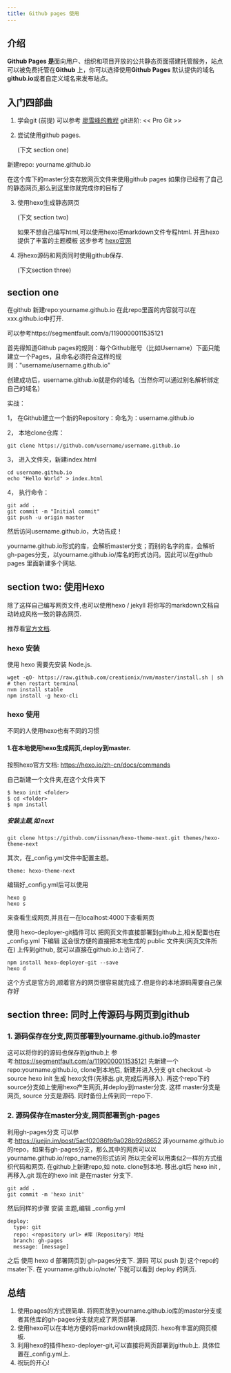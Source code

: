 ```yaml
---
title: Github pages 使用
---
```


## 介绍

**Github Pages 是**面向用户、组织和项目开放的公共静态页面搭建托管服务，站点可以被免费托管在**Github** 上，你可以选择使用**Github Pages** 默认提供的域名**github**.**io**或者自定义域名来发布站点。 

## 入门四部曲

1. 学会git (前提)
     可以参考 [廖雪峰的教程](https://www.liaoxuefeng.com/wiki/0013739516305929606dd18361248578c67b8067c8c017b000)
       git进阶: << Pro Git >>

2. 尝试使用github pages.   

     (下文 section one) 

  新建repo: yourname.github.io 

  在这个库下的master分支存放网页文件来使用github pages
  如果你已经有了自己的静态网页,那么到这里你就完成你的目标了

3. 使用hexo生成静态网页

     (下文 section two)

     如果不想自己编写html,可以使用hexo把markdown文件专程html. 并且hexo提供了丰富的主题模板
       这步参考 [hexo官网](https://hexo.io/zh-cn/index.html)

4. 将hexo源码和网页同时使用github保存.

     (下文section three)


## section one
在github 新建repo:yourname.github.io 在此repo里面的内容就可以在xxx.github.io中打开.

可以参考https://segmentfault.com/a/1190000011535121

首先得知道Github pages的规则：每个Github账号（比如Username）下面只能建立一个Pages，且命名必须符合这样的规则："username/username.github.io"

创建成功后，username.github.io就是你的域名（当然你可以通过别名解析绑定自己的域名）

实战：

1， 在Github建立一个新的Repository：命名为：username.github.io

2， 本地clone仓库：

```shell
git clone https://github.com/username/username.github.io
```

3， 进入文件夹，新建index.html

```shell
cd username.github.io 
echo "Hello World" > index.html
```

4， 执行命令：

```shell
git add .
git commit -m "Initial commit"
git push -u origin master
```

然后访问username.github.io，大功告成！

yourname.github.io形式的库，会解析master分支；而别的名字的库，会解析gh-pages分支，以yourname.github.io/库名的形式访问。因此可以在github pages 里面新建多个网站.  

## section two: 使用Hexo 

除了这样自己编写网页文件,也可以使用hexo / jekyll 将你写的markdown文档自动转成风格一致的静态网页.

推荐看[官方文档](https://hexo.io/zh-cn/docs/setup).

### hexo 安装

使用 hexo 需要先安装 Node.js.   

```shell
wget -qO- https://raw.github.com/creationix/nvm/master/install.sh | sh  
# then restart terminal 
nvm install stable
npm install -g hexo-cli 
```

### hexo 使用

不同的人使用hexo也有不同的习惯

#### 1.在本地使用hexo生成网页,deploy到master.
按照hexo官方文档: https://hexo.io/zh-cn/docs/commands

   自己新建一个文件夹,在这个文件夹下
```
$ hexo init <folder>
$ cd <folder>
$ npm install
```
##### 安装主题,如 next
```
git clone https://github.com/iissnan/hexo-theme-next.git themes/hexo-theme-next
```
其次，在_config.yml文件中配置主题。
```
theme: hexo-theme-next
```
编辑好_config.yml后可以使用 

```
hexo g
hexo s
```
来查看生成网页,并且在一在localhost:4000下查看网页

使用 hexo-deployer-git插件可以 把网页文件直接部署到github上,相关配置也在 _config.yml 下编辑
这会很方便的直接把本地生成的 public 文件夹(网页文件所在) 上传到github, 就可以直接在github.io上访问了.
```
npm install hexo-deployer-git --save
hexo d
```
这个方式是官方的,顺着官方的网页很容易就完成了.但是你的本地源码需要自己保存好

## section three: 同时上传源码与网页到github
### 1. 源码保存在分支,网页部署到yourname.github.io的master
这可以将你的的源码也保存到github上 参考:https://segmentfault.com/a/1190000011535121
先新建一个repo:yourname.github.io, clone到本地后, 新建并进入分支  git checkout -b source
hexo init 生成 hexo文件(先移出.git,完成后再移入).
再这个repo下的source分支如上使用hexo产生网页,并deploy到master分支. 
这样 master分支是网页, source 分支是源码. 同时备份上传到同一repo下.

### 2. 源码保存在master分支,网页部署到gh-pages
利用gh-pages分支   可以参考:https://juejin.im/post/5acf02086fb9a028b92d8652
非yourname.github.io的repo，如果有gh-pages分支，那么其中的网页可以以yourname.github.io/repo_name的形式访问
所以完全可以用类似2一样的方式组织代码和网页.
在github上新建repo,如 note.  clone到本地.
移出.git后 hexo init ,再移入.git
现在的hexo init 是在master 分支下. 
```
git add .
git commit -m 'hexo init'
```
然后同样的步骤 安装 主题,编辑 _config.yml
```
deploy:
  type: git
  repo: <repository url> #库（Repository）地址
  branch: gh-pages
  message: [message]
```
之后 使用 hexo d 部署网页到 gh-pages分支下.
源码 可以 push 到 这个repo的msater下.
在  yourname.github.io/note/ 下就可以看到 deploy 的网页.

## 总结
1. 使用pages的方式很简单. 将网页放到yourname.github.io库的master分支或者其他库的gh-pages分支就完成了网页部署.
2. 使用hexo可以在本地方便的将markdown转换成网页. hexo有丰富的网页模板.
3. 利用hexo的插件hexo-deployer-git,可以直接将网页部署到github上. 具体位置在_config.yml上.
4. 祝玩的开心!













